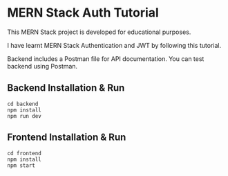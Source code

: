# MERN Stack Auth Tutorial

This MERN Stack project is developed for educational purposes.

I have learnt MERN Stack Authentication and JWT by following this tutorial.

Backend includes a Postman file for API documentation. You can test backend using Postman.

## Backend Installation & Run

```
cd backend
npm install
npm run dev
```

## Frontend Installation & Run

```
cd frontend
npm install
npm start
```
